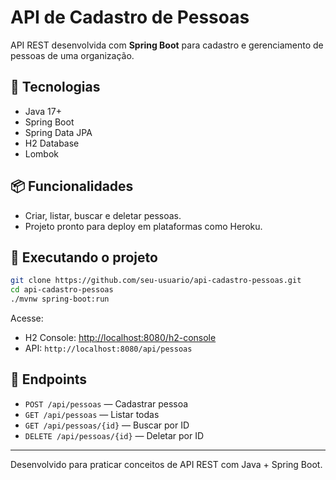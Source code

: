 # API de Cadastro de Pessoas

API REST desenvolvida com **Spring Boot** para cadastro e gerenciamento de pessoas de uma organização.

## 🚀 Tecnologias
- Java 17+
- Spring Boot
- Spring Data JPA
- H2 Database
- Lombok

## 📦 Funcionalidades
- Criar, listar, buscar e deletar pessoas.
- Projeto pronto para deploy em plataformas como Heroku.

## 📂 Executando o projeto

```bash
git clone https://github.com/seu-usuario/api-cadastro-pessoas.git
cd api-cadastro-pessoas
./mvnw spring-boot:run
```

Acesse:
- H2 Console: [http://localhost:8080/h2-console](http://localhost:8080/h2-console)
- API: `http://localhost:8080/api/pessoas`

## 🔧 Endpoints

- `POST /api/pessoas` — Cadastrar pessoa
- `GET /api/pessoas` — Listar todas
- `GET /api/pessoas/{id}` — Buscar por ID
- `DELETE /api/pessoas/{id}` — Deletar por ID

---

Desenvolvido para praticar conceitos de API REST com Java + Spring Boot.
